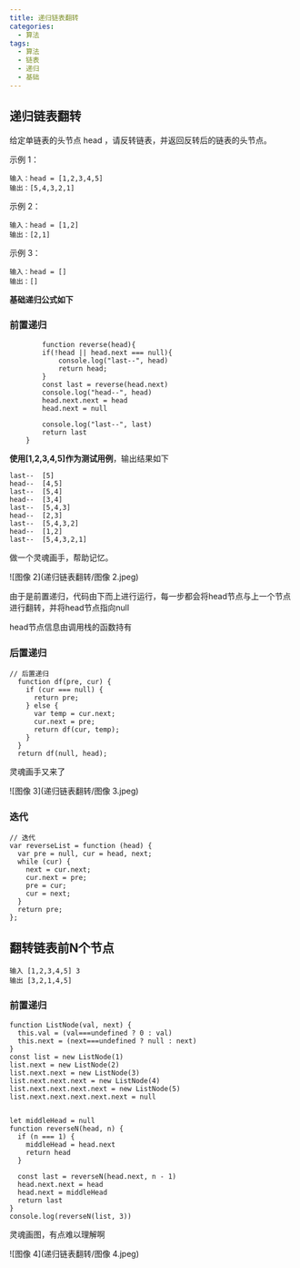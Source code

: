 ```yaml
---
title: 递归链表翻转
categories: 
  - 算法
tags: 
  - 算法
  - 链表
  - 递归
  - 基础
---
```


## 递归链表翻转
给定单链表的头节点 head ，请反转链表，并返回反转后的链表的头节点。

示例 1：

```
输入：head = [1,2,3,4,5]
输出：[5,4,3,2,1]
```

示例 2：

```
输入：head = [1,2]
输出：[2,1]
```

示例 3：

```
输入：head = []
输出：[]
```

**基础递归公式如下**

### 前置递归

```
		function reverse(head){
        if(!head || head.next === null){
            console.log("last--", head)
            return head;
        }
        const last = reverse(head.next)
        console.log("head--", head)
        head.next.next = head
        head.next = null
        
        console.log("last--", last)
        return last
    }
```

**使用[1,2,3,4,5]作为测试用例**，输出结果如下

```
last--  [5]
head--  [4,5]
last--  [5,4]
head--  [3,4]
last--  [5,4,3]
head--  [2,3]
last--  [5,4,3,2]
head--  [1,2]
last--  [5,4,3,2,1]
```

做一个灵魂画手，帮助记忆。

![图像 2](递归链表翻转/图像 2.jpeg)

由于是前置递归，代码由下而上进行运行，每一步都会将head节点与上一个节点进行翻转，并将head节点指向null

head节点信息由调用栈的函数持有

### 后置递归

```
// 后置递归
  function df(pre, cur) {
    if (cur === null) {
      return pre;
    } else {
      var temp = cur.next;
      cur.next = pre;
      return df(cur, temp);
    }
  }
  return df(null, head);
```

灵魂画手又来了

![图像 3](递归链表翻转/图像 3.jpeg)

### 迭代

```
// 迭代
var reverseList = function (head) {
  var pre = null, cur = head, next;
  while (cur) {
    next = cur.next;
    cur.next = pre;
    pre = cur;
    cur = next;
  }
  return pre;
};
```

## 翻转链表前N个节点

```
输入 [1,2,3,4,5] 3
输出 [3,2,1,4,5]
```

### 前置递归

```
function ListNode(val, next) {
  this.val = (val===undefined ? 0 : val)
  this.next = (next===undefined ? null : next)
}
const list = new ListNode(1)
list.next = new ListNode(2)
list.next.next = new ListNode(3)
list.next.next.next = new ListNode(4)
list.next.next.next.next = new ListNode(5)
list.next.next.next.next.next = null


let middleHead = null
function reverseN(head, n) {
  if (n === 1) {
    middleHead = head.next 
    return head
  }
  
  const last = reverseN(head.next, n - 1)
  head.next.next = head
  head.next = middleHead
  return last
}
console.log(reverseN(list, 3))
```

灵魂画图，有点难以理解啊

![图像 4](递归链表翻转/图像 4.jpeg)
